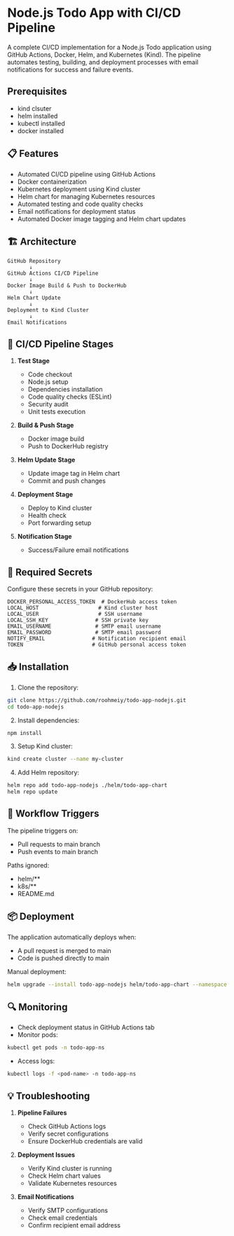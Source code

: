 # Node.js Todo App with CI/CD Pipeline

A complete CI/CD implementation for a Node.js Todo application using GitHub Actions, Docker, Helm, and Kubernetes (Kind). The pipeline automates testing, building, and deployment processes with email notifications for success and failure events.

## Prerequisites

- kind clsuter
- helm installed
- kubectl installed
- docker installed
  
## 📋 Features

- Automated CI/CD pipeline using GitHub Actions
- Docker containerization
- Kubernetes deployment using Kind cluster
- Helm chart for managing Kubernetes resources
- Automated testing and code quality checks
- Email notifications for deployment status
- Automated Docker image tagging and Helm chart updates

## 🏗️ Architecture

```
GitHub Repository
       ↓
GitHub Actions CI/CD Pipeline
       ↓
Docker Image Build & Push to DockerHub
       ↓
Helm Chart Update
       ↓
Deployment to Kind Cluster
       ↓
Email Notifications
```

## 🚀 CI/CD Pipeline Stages

1. **Test Stage**
   - Code checkout
   - Node.js setup
   - Dependencies installation
   - Code quality checks (ESLint)
   - Security audit
   - Unit tests execution

2. **Build & Push Stage**
   - Docker image build
   - Push to DockerHub registry

3. **Helm Update Stage**
   - Update image tag in Helm chart
   - Commit and push changes

4. **Deployment Stage**
   - Deploy to Kind cluster
   - Health check
   - Port forwarding setup

5. **Notification Stage**
   - Success/Failure email notifications


## 🔑 Required Secrets

Configure these secrets in your GitHub repository:

```
DOCKER_PERSONAL_ACCESS_TOKEN  # DockerHub access token
LOCAL_HOST                   # Kind cluster host
LOCAL_USER                   # SSH username
LOCAL_SSH_KEY               # SSH private key
EMAIL_USERNAME              # SMTP email username
EMAIL_PASSWORD              # SMTP email password
NOTIFY_EMAIL               # Notification recipient email
TOKEN                      # GitHub personal access token
```

## 📥 Installation

1. Clone the repository:
```bash
git clone https://github.com/roohmeiy/todo-app-nodejs.git
cd todo-app-nodejs
```

2. Install dependencies:
```bash
npm install
```

3. Setup Kind cluster:
```bash
kind create cluster --name my-cluster
```

4. Add Helm repository:
```bash
helm repo add todo-app-nodejs ./helm/todo-app-chart
helm repo update
```

## 🔄 Workflow Triggers

The pipeline triggers on:
- Pull requests to main branch
- Push events to main branch

Paths ignored:
- helm/**
- k8s/**
- README.md

## 📦 Deployment

The application automatically deploys when:
- A pull request is merged to main
- Code is pushed directly to main

Manual deployment:
```bash
helm upgrade --install todo-app-nodejs helm/todo-app-chart --namespace todo-app-ns --create-namespace
```

## 🔍 Monitoring

- Check deployment status in GitHub Actions tab
- Monitor pods:
```bash
kubectl get pods -n todo-app-ns
```
- Access logs:
```bash
kubectl logs -f <pod-name> -n todo-app-ns
```

## 💡 Troubleshooting

1. **Pipeline Failures**
   - Check GitHub Actions logs
   - Verify secret configurations
   - Ensure DockerHub credentials are valid

2. **Deployment Issues**
   - Verify Kind cluster is running
   - Check Helm chart values
   - Validate Kubernetes resources

3. **Email Notifications**
   - Verify SMTP configurations
   - Check email credentials
   - Confirm recipient email address

